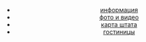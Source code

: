 <!DOCTYPE html>
<html lang="ru">
    <head>
        <meta charset="utf-8">
        <title>sedona</title>
    </head>
    <body>
    <header class="main-header">
    <div class="container">
    <nav class="main-navigation">
    <ul>
    <li>
    <a href="#">информация</a>
    </li>
    <li>
    <a href="#">фото и видео</a>
    </li>
    <li>
    <a href="#">карта штата</a>
    </li>
    <li>
    <a href="#">гостиницы</a>
    </li>
    </ul>
     </nav>
   <div class="user-block">
   </div>
   </div>
   </header>
   <main class="container">
   
   </main>
   </body>
   </html>